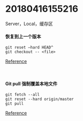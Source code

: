 # 20180416155216

<script src="../js/index.js"></script>
<div id="content"></div>


 
Server，Local，缓存区

#### 恢复到上一个版本
``````````
git reset –hard HEAD^ 
git checkout -- <file>
``````````
[Reference](https://blog.csdn.net/zch501157081/article/details/51939854)

<br/>

#### Git pull 强制覆盖本地文件

`````````
git fetch --all  
git reset --hard origin/master 
git pull
`````````
[Reference](https://blog.csdn.net/baple/article/details/49872765)
